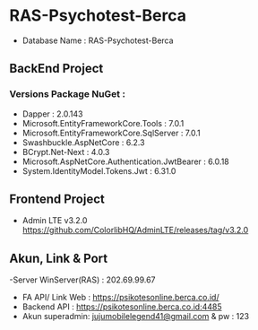 # RAS-Psychotest-Berca

- Database Name : RAS-Psychotest-Berca


## BackEnd Project
### Versions Package NuGet : 
- Dapper : 2.0.143
- Microsoft.EntityFrameworkCore.Tools : 7.0.1
- Microsoft.EntityFrameworkCore.SqlServer : 7.0.1
- Swashbuckle.AspNetCore : 6.2.3
- BCrypt.Net-Next : 4.0.3
- Microsoft.AspNetCore.Authentication.JwtBearer : 6.0.18
- System.IdentityModel.Tokens.Jwt : 6.31.0

## Frontend Project
- Admin LTE v3.2.0 https://github.com/ColorlibHQ/AdminLTE/releases/tag/v3.2.0

## Akun, Link & Port 
-Server WinServer(RAS) : 202.69.99.67
- FA API/ Link Web : https://psikotesonline.berca.co.id/
- Backend API : https://psikotesonline.berca.co.id:4485
- Akun superadmin: jujumobilelegend41@gmail.com  &  pw : 123
